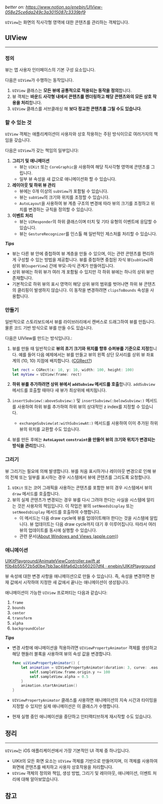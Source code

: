_better on: https://www.notion.so/enebin/UIView-058e25ce6da249c3a3015087c3339bf9_

`UIView`는 화면의 직사각형 영역에 대한 콘텐츠를 관리하는 객체입니다.

## UIView

---

### 정의

뷰는 앱 사용자 인터페이스의 기본 구성 요소입니다.

다음은 `UIView`가 수행하는 동작입니다.

1. `UIView` 클래스는 **모든 뷰에 공통적으로 적용되는 동작을 정의**합니다.
2. 뷰 객체는 **바운드 사각형 내에서 콘텐츠를 렌더링하고 해당 콘텐츠와의 모든 상호 작용을 처리**합니다. 
3. `UIView` 클래스를 서브클래싱 해 **보다 정교한 콘텐츠를 그릴 수도 있습니다**.

### 할 수 있는 것

`UIView` 객체는 애플리케이션이 사용자와 상호 작용하는 주된 방식이므로 여러가지의 책임을 갖습니다.

다음은 `UIView`가 갖는 책임의 일부입니다:

1. **그리기 및 애니메이션**
    - 뷰는 `UIKit` 또는 `CoreGraphic`을 사용하여 해당 직사각형 영역에 콘텐츠를 그립니다.
    - 일부 뷰 속성을 새 값으로 애니메이션화 할 수 있습니다.
2. **레이아웃 및 하위 뷰 관리**
    - 뷰에는 0개 이상의 `subView`가 포함될 수 있습니다.
    - 뷰는 `subView`의 크기와 위치를 조정할 수 있습니다.
    - `AutoLayout`을 사용하여 뷰 계층 구조의 변경에 따라 뷰의 크기를 조정하고 위치를 변경하는 규칙을 정의할 수 있습니다.
3. **이벤트 처리**
    - 뷰는 `UIResponder`의 하위 클래스이며 터치 및 기타 유형의 이벤트에 응답할 수 있습니다.
    - 뷰는 `GestureRecognizer`를 인스톨 해 일반적인 제스처를 처리할 수 있습니다.

***Tips***

- 뷰는 다른 뷰 안에 중첩하여 뷰 계층을 만들 수 있으며, 이는 관련 콘텐츠를 편리하게 구성할 수 있는 방법을 제공합니다. 뷰를 중첩하면 중첩된 자식 뷰(`subView`)와 상위 뷰(`superView`) 간에 부모-자식 관계가 만들어집니다.
- 상위 뷰에는 하위 뷰가 여러 개 포함될 수 있지만 각 하위 뷰에는 하나의 상위 뷰만 존재합니다.
- 기본적으로 하위 뷰의 표시 영역이 해당 상위 뷰의 범위를 벗어나면 하위 뷰 콘텐츠의 클리핑이 발생하지 않습니다. 이 동작을 변경하려면 `clipsToBounds` 속성을 사용합니다.

### 만들기

일반적으로 스토리보드에서 뷰를 라이브러리에서 캔버스로 드래그하여 뷰를 만듭니다. 물론 코드 기반 방식으로 뷰를 만들 수도 있습니다.

다음은 UIVIew를 만드는 방식입니다.:

1. 뷰를 만들 때 일반적으로 **뷰의 초기 크기와 위치를 향후 슈퍼뷰를 기준으로 지정**합니다. 예를 들어 다음 예제에서는 뷰를 만들고 뷰의 왼쪽 상단 모서리를 상위 뷰 좌표계의 (10, 10) 지점에 배치합니다. ([CGRect?](https://developer.apple.com/documentation/corefoundation/cgrect))
    
    ```swift
    let rect = CGRect(x: 10, y: 10, width: 100, height: 100)
    let myView = UIView(frame: rect)
    ```
    
2. **하위 뷰를 추가하려면 상위 뷰에서 `addSubview` 메서드를 호출**합니다. `addSubview` 메서드를 호출할 때마다 새 뷰가 최상위에 배치됩니다.
3. `insertSubview(:aboveSubview:)` 및 `insertSubview(:belowSubview:)` 메서드를 사용하여 하위 뷰를 추가하여 하위 뷰의 상대적인 z index를 지정할 수 있습니다. 
    - `exchangeSubview(at:withSubviewAt:)` 메서드를 사용하여 이미 추가된 하위 뷰의 위치를 교환할 수도 있습니다.
4. 뷰를 만든 후에는 **`AutoLayout` `constraint`을 만들어 뷰의 크기와 위치가 변경되는 방식을 관리**합니다.

### 그리기

뷰 그리기는 필요에 의해 발생합니다. 뷰를 처음 표시하거나 레이아웃 변경으로 인해 뷰의 전체 또는 일부를 표시하는 경우 시스템에서 뷰에 콘텐츠를 그리도록 요청합니다. 

1. `UIKit` 또는 코어 그래픽을 사용하는 콘텐츠를 포함한 뷰의 경우 시스템에서 뷰의 `draw` 메서드를 호출합니다.
2. 뷰의 실제 콘텐츠가 변경되는 경우 뷰를 다시 그려야 한다는 사실을 시스템에 알리는 것은 사용자의 책임입니다. 이 작업은 뷰의 `setNeedsDisplay` 또는 `setNeedsDisplay` 메서드를 호출하여 수행합니다. 
    - 이 메서드는 다음 draw cycle에 뷰를 업데이트해야 한다는 것을 시스템에 알립니다. 뷰 업데이트는 다음 draw cycle까지 대기 후 이루어집니다. 따라서 여러 뷰의 업데이트를 동시에 실행할 수 있습니다.
    - 관련 문서([About Windows and Views (apple.com)](https://developer.apple.com/library/archive/documentation/WindowsViews/Conceptual/ViewPG_iPhoneOS/Introduction/Introduction.html#//apple_ref/doc/uid/TP40009503))

### 애니메이션

[UIKitPlayground/AnimateViewController.swift at f0b4b55572b5d0be7bb3ac48fa6d2cb560207df4 · enebin/UIKitPlayground](https://github.com/enebin/UIKitPlayground/blob/f0b4b55572b5d0be7bb3ac48fa6d2cb560207df4/UIKitPlayground/Week1/AnimateViewController.swift)

뷰 속성에 대한 변경 사항을 애니메이션으로 만들 수 있습니다. 즉, 속성을 변경하면 현재 값에서 시작하여 지정한 새 값에서 끝나는 애니메이션이 생성됩니다. 

애니메이션이 가능한 `UIView` 프로퍼티는 다음과 같습니다:

1. `frame`
2. `bounds`
3. `center`
4. `transform`
5. `alpha`
6. `backgroundColor`

***Tips***

- 변경 사항에 애니메이션을 적용하려면 `UIViewPropertyAnimator` 객체를 생성하고 해당 핸들러 블록을 사용하여 뷰의 속성 값을 변경합니다.
    
    ```swift
    func uiViewPropertyAnimator() {
        let animation = UIViewPropertyAnimator(duration: 3, curve: .easeInOut) {
            self.sampleView.frame.origin.y += 100
            self.sampleView.alpha = 0.5
        }
        animation.startAnimation()
    }
    ```
    
- `UIViewPropertyAnimator` 클래스를 사용하면 애니메이션의 지속 시간과 타이밍을 지정할 수 있지만 실제 애니메이션은 이 클래스가 수행합니다.
- 현재 실행 중인 애니메이션을 중단하고 인터랙티브하게 재시작할 수도 있습니다.

## 정리

---

`UIView`는 iOS 애플리케이션에서 가장 기본적인 UI 객체 중 하나입니다. 

- UIKit의 모든 화면 요소는 `UIView` 객체를 기반으로 만들어지며, 이 객체를 사용하여 화면에 콘텐츠를 배치하고 사용자 상호작용을 처리합니다.
- `UIView` 객체의 정의와 책임, 생성 방법, 그리기 및 레이아웃, 애니메이션, 이벤트 처리에 대해 알아보았습니다.

## 참고